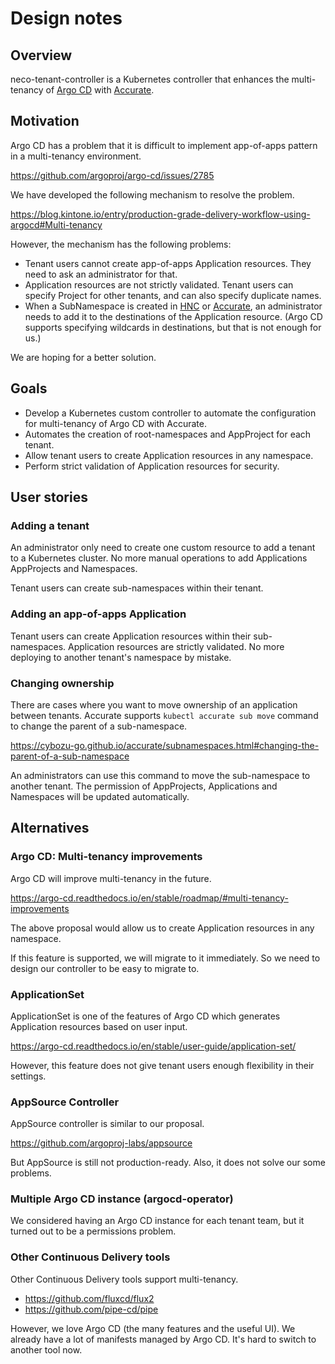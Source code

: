# Design notes

## Overview

neco-tenant-controller is a Kubernetes controller that enhances the multi-tenancy of [Argo CD][] with [Accurate][].

## Motivation

Argo CD has a problem that it is difficult to implement app-of-apps pattern in a multi-tenancy environment.

https://github.com/argoproj/argo-cd/issues/2785

We have developed the following mechanism to resolve the problem.

https://blog.kintone.io/entry/production-grade-delivery-workflow-using-argocd#Multi-tenancy

However, the mechanism has the following problems:

- Tenant users cannot create app-of-apps Application resources. They need to ask an administrator for that.
- Application resources are not strictly validated. Tenant users can specify Project for other tenants, and can also specify duplicate names.
- When a SubNamespace is created in [HNC][] or [Accurate][], an administrator needs to add it to the destinations of the Application resource.
  (Argo CD supports specifying wildcards in destinations, but that is not enough for us.)

We are hoping for a better solution.

## Goals

- Develop a Kubernetes custom controller to automate the configuration for multi-tenancy of Argo CD with Accurate.
- Automates the creation of root-namespaces and AppProject for each tenant.
- Allow tenant users to create Application resources in any namespace.
- Perform strict validation of Application resources for security.

## User stories

### Adding a tenant

An administrator only need to create one custom resource to add a tenant to a Kubernetes cluster.
No more manual operations to add Applications AppProjects and Namespaces.

Tenant users can create sub-namespaces within their tenant.

### Adding an app-of-apps Application

Tenant users can create Application resources within their sub-namespaces.
Application resources are strictly validated.
No more deploying to another tenant's namespace by mistake.

### Changing ownership

There are cases where you want to move ownership of an application between tenants.
Accurate supports `kubectl accurate sub move` command to change the parent of a sub-namespace.

https://cybozu-go.github.io/accurate/subnamespaces.html#changing-the-parent-of-a-sub-namespace

An administrators can use this command to move the sub-namespace to another tenant.
The permission of AppProjects, Applications and Namespaces will be updated automatically.

## Alternatives

### Argo CD: Multi-tenancy improvements

Argo CD will improve multi-tenancy in the future.

https://argo-cd.readthedocs.io/en/stable/roadmap/#multi-tenancy-improvements

The above proposal would allow us to create Application resources in any namespace.

If this feature is supported, we will migrate to it immediately.
So we need to design our controller to be easy to migrate to.

### ApplicationSet

ApplicationSet is one of the features of Argo CD which generates Application resources based on user input.

https://argo-cd.readthedocs.io/en/stable/user-guide/application-set/

However, this feature does not give tenant users enough flexibility in their settings.

### AppSource Controller

AppSource controller is similar to our proposal.

https://github.com/argoproj-labs/appsource

But AppSource is still not production-ready.
Also, it does not solve our some problems.

### Multiple Argo CD instance (argocd-operator)

We considered having an Argo CD instance for each tenant team, but it turned out to be a permissions problem.

### Other Continuous Delivery tools

Other Continuous Delivery tools support multi-tenancy.

- https://github.com/fluxcd/flux2
- https://github.com/pipe-cd/pipe

However, we love Argo CD (the many features and the useful UI).
We already have a lot of manifests managed by Argo CD. It's hard to switch to another tool now.

[Argo CD]: https://argo-cd.readthedocs.io/
[HNC]: https://github.com/kubernetes-sigs/hierarchical-namespaces
[Accurate]: https://cybozu-go.github.io/accurate/
